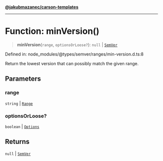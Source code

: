 [**@jakubmazanec/carson-templates**](../../../../README.md)

---

# Function: minVersion()

> **minVersion**(`range`, `optionsOrLoose?`): `null` \| [`SemVer`](../classes/SemVer.md)

Defined in: node_modules/@types/semver/ranges/min-version.d.ts:8

Return the lowest version that can possibly match the given range.

## Parameters

### range

`string` | [`Range`](../classes/Range.md)

### optionsOrLoose?

`boolean` | [`Options`](../interfaces/Options.md)

## Returns

`null` \| [`SemVer`](../classes/SemVer.md)
